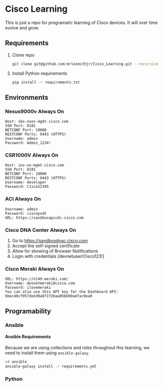# Cisco Learning

This is just a repo for programatic learning of Cisco devices. It will over time evolve and grow.

## Requirements

1. Clone repo

   ```bash
   git clone git@github.com:mrlesmithjr/Cisco_Learning.git --recursive
   ```

1. Install Python requirements

   ```bash
   pip install -r requirements.txt
   ```

## Environments

### Nexus9000v Always On

```text
Host: sbx-nxos-mgmt.cisco.com
SSH Port: 8181
NETCONF Port: 10000
RESTCONF Ports: 9443 (HTTPS)
Username: admin
Password: Admin_1234!
```

### CSR1000V Always On

```text
Host: ios-xe-mgmt.cisco.com
SSH Port: 8181
NETCONF Port: 10000
RESTCONF Ports: 9443 (HTTPS)
Username: developer
Password: C1sco12345
```

### ACI Always On

```text
Username: admin
Password: ciscopsdt
URL: https://sandboxapicdc.cisco.com
```

### Cisco DNA Center Always On

1. Go to https://sandboxdnac.cisco.com
1. Accept the self-signed certificate
1. Allow for showing of Browser Notifications
1. Login with credentials [devnetuser/Cisco123!]

### Cisco Meraki Always On

```text
URL: https://n149.meraki.com/
Username: devnetmeraki@cisco.com
Password: ilovemeraki
You can also use this API key for the Dashboard API: 6bec40cf957de430a6f1f2baa056b99a4fac9ea0
```

## Programability

### Ansible

#### Ansible Requirements

Because we are using collections and roles throughout this learning, we need to install
them using `ansible-galaxy`.

```bash
cd ansible
ansible-galaxy install -r requirements.yml
```

### Python
